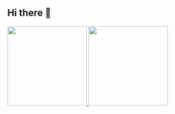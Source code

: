 ## Hi there 👋

<!--
**brenomonteiro/brenomonteiro** is a ✨ _special_ ✨ repository because its `README.md` (this file) appears on your GitHub profile.

Here are some ideas to get you started:

- 🔭 I’m currently working on ...
- 🌱 I’m currently learning ...
- 👯 I’m looking to collaborate on ...
- 🤔 I’m looking for help with ...
- 💬 Ask me about ...
- 📫 How to reach me: ...
- 😄 Pronouns: ...
- ⚡ Fun fact: ...
-->


<div>
<a href="https://github.com/brenomonteiro">
<img loading="lazy" height="180em" src="https://github-readme-stats.vercel.app/api/top-langs/?username=brenomonteiro&layout=compact&langs_count=7&theme=dracula"/>
<img loading="lazy" height="180em" src="https://github-readme-stats.vercel.app/api?username=brenomonteiro&show_icons=true&theme=dracula&include_all_commits=true&count_private=true"/>
</div>
